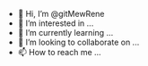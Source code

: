- 👋 Hi, I’m @gitMewRene
- 👀 I’m interested in ...
- 🌱 I’m currently learning ...
- 💞️ I’m looking to collaborate on ...
- 📫 How to reach me ...

<!---
gitMewRene/gitMewRene is a ✨ special ✨ repository because its `README.md` (this file) appears on your GitHub profile.
You can click the Preview link to take a look at your changes.
--->
